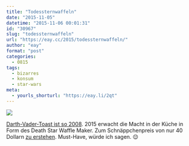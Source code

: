 ```yaml
---
title: "Todessternwaffeln"
date: "2015-11-05"
datetime: "2015-11-06 00:01:31"
id: "30967"
slug: "todessternwaffeln"
url: "https://eay.cc/2015/todessternwaffeln/"
author: "eay"
format: "post"
categories:
  - 0815
tags:
  - bizarres
  - konsum
  - star-wars
meta:
  - yourls_shorturl: "https://eay.li/2qt"
---
```


![](https://eay.cc/uploads/2015/deathstarwafflemaker.jpg)

[Darth-Vader-Toast ist so 2008](//eay.cc/2008/darth-toast/). 2015 erwacht die Macht in der Küche in Form des Death Star Waffle Maker. Zum Schnäppchenpreis von nur 40 Dollarn [zu erstehen](http://www.thinkgeek.com/product/huik/). Must-Have, würde ich sagen. 😌

